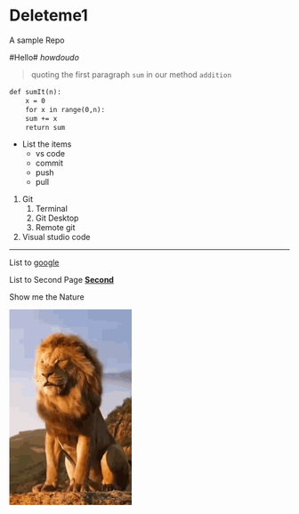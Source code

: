 # Deleteme1
A sample Repo


#Hello# *howdoudo*
> quoting the first paragraph
 `sum` in our method `addition`
 ```
 def sumIt(n):
     x = 0
     for x in range(0,n):
     sum += x
     return sum
 ```
 * List the items
    * vs code
    * commit
    * push
    * pull
1. Git
    1. Terminal
    2. Git Desktop
    3. Remote git
2. Visual studio code

------
List to [google](https://www.google.com/)
>
List to Second Page **[Second](Second.md)**
>
Show me the Nature
>>
![Lion](images/lion-king-lion.gif)
